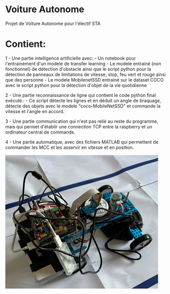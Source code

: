 # Voiture Autonome
Projet de Voiture Autonome pour l'électif STA

# Contient:

1 - Une partie intelligence artificielle avec:
        - Un notebook pour l'entrainement d'un modele de transfer learning
        - Le modele entrainé (non fonctionnel) de détection d'obstacle ainsi que le script python pour la détection de panneaux de limitations de vitesse, stop, feu vert et rouge ainsi que des personne
        - Le modele MobilenetSSD entrainé sur le dataset COCO avec le script python pour la détection d'objet de la vie quotidienne
        
2 - Une partie reconnaissance de ligne qui contient le code python final exécuté.:
        - Ce script détecte les lignes et en déduit un angle de braquage, détecte des objets avec le modele "coco-MobileNetSSD" et commande la vitesse et l'angle en accord.
        
3 - Une partie communication qui n'est pas relié au reste du programme, mais qui permet d'établir une connection TCP entre la raspberry et un ordinateur central de commande.


4 - Une partie automatique, avec des fichiers MATLAB qui permettent de commander les MCC et les asservir en vitesse et en position.
        
![Alt text](img/robot.png?raw=true "Title")

